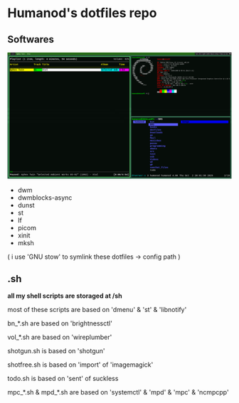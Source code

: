 # Humanod's dotfiles repo

## Softwares

![my environment](./.pic/fetch.png "My Environment")

- dwm
- dwmblocks-async
- dunst
- st
- lf
- picom
- xinit
- mksh

( i use 'GNU stow' to symlink these dotfiles -> config path )

## .sh

**all my shell scripts are storaged at /sh**

most of these scripts are based on 'dmenu' & 'st' & 'libnotify'

bn_*.sh are based on 'brightnessctl'

vol_*.sh are based on 'wireplumber'

shotgun.sh is based on 'shotgun'

shotfree.sh is based on 'import' of 'imagemagick'

todo.sh is based on 'sent' of suckless

mpc_\*.sh & mpd_\*.sh are based on 'systemctl' & 'mpd' & 'mpc' & 'ncmpcpp'

